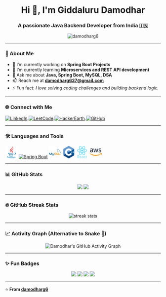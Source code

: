 <h1 align="center">Hi 👋, I'm Giddaluru Damodhar</h1>
<h3 align="center">A passionate Java Backend Developer from India 🇮🇳</h3>

<p align="center">
  <img src="https://komarev.com/ghpvc/?username=damodharg6&label=Profile%20views&color=0e75b6&style=flat" alt="damodharg6" />
</p>

---

### 💫 About Me

- 🔭 I’m currently working on **Spring Boot Projects**
- 🌱 I’m currently learning **Microservices and REST API development**
- 💬 Ask me about **Java, Spring Boot, MySQL, DSA**
- 📫 Reach me at **damodharg637@gmail.com**
- ⚡ Fun fact: *I love solving coding challenges and building backend logic.*

---

### 🌐 Connect with Me
<p align="left">
  <a href="https://www.linkedin.com/in/giddaluru-damodhar-74816b343/" target="blank">
    <img align="center" src="https://raw.githubusercontent.com/rahuldkjain/github-profile-readme-generator/master/src/images/icons/Social/linked-in-alt.svg" alt="LinkedIn" height="30" width="40" />
  </a>
  <a href="https://leetcode.com/u/damodar_7/" target="blank">
    <img align="center" src="https://raw.githubusercontent.com/rahuldkjain/github-profile-readme-generator/master/src/images/icons/Social/leet-code.svg" alt="LeetCode" height="30" width="40" />
  </a>
  <a href="https://www.hackerearth.com/@damodharg637/" target="blank">
    <img align="center" src="https://raw.githubusercontent.com/rahuldkjain/github-profile-readme-generator/master/src/images/icons/Social/hackerrank.svg" alt="HackerEarth" height="30" width="40" />
  </a>
  <a href="https://github.com/damodharg6" target="blank">
    <img align="center" src="https://raw.githubusercontent.com/rahuldkjain/github-profile-readme-generator/master/src/images/icons/Social/github.svg" alt="GitHub" height="30" width="40" />
  </a>
</p>

---

### 🛠️ Languages and Tools

<p align="left">
  <a href="https://www.java.com" target="_blank" rel="noreferrer"><img src="https://raw.githubusercontent.com/devicons/devicon/master/icons/java/java-original.svg" alt="Java" width="40" height="40"/></a>
  <a href="https://spring.io/" target="_blank" rel="noreferrer"><img src="https://www.vectorlogo.zone/logos/springio/springio-icon.svg" alt="Spring Boot" width="40" height="40"/></a>
  <a href="https://www.mysql.com/" target="_blank" rel="noreferrer"><img src="https://raw.githubusercontent.com/devicons/devicon/master/icons/mysql/mysql-original-wordmark.svg" alt="MySQL" width="40" height="40"/></a>
  <a href="https://www.w3schools.com/cpp/" target="_blank" rel="noreferrer"><img src="https://raw.githubusercontent.com/devicons/devicon/master/icons/cplusplus/cplusplus-original.svg" alt="C++" width="40" height="40"/></a>
  <a href="https://reactjs.org/" target="_blank" rel="noreferrer"><img src="https://raw.githubusercontent.com/devicons/devicon/master/icons/react/react-original-wordmark.svg" alt="React" width="40" height="40"/></a>
  <a href="https://aws.amazon.com/" target="_blank" rel="noreferrer"><img src="https://raw.githubusercontent.com/devicons/devicon/master/icons/amazonwebservices/amazonwebservices-original-wordmark.svg" alt="AWS" width="40" height="40"/></a>
</p>

---

### 📊 GitHub Stats
<div align="center">
  <img src="https://github-readme-stats.vercel.app/api?username=damodharg6&show_icons=true&theme=tokyonight&hide_border=false" height="160px" />
  <img src="https://github-readme-stats.vercel.app/api/top-langs/?username=damodharg6&layout=compact&theme=tokyonight&hide_border=false" height="160px" />
</div>

---

### 🔥 GitHub Streak Stats

<p align="center">
  <img src="https://github-readme-streak-stats.herokuapp.com/?user=damodharg6&theme=tokyonight&hide_border=false" alt="streak stats" />
</p>

---

### 📈 Activity Graph (Alternative to Snake 🧩)

<p align="center">
  <img src="https://github-readme-activity-graph.vercel.app/graph?username=damodharg6&theme=tokyo-night&hide_border=false" alt="Damodhar's GitHub Activity Graph" />
</p>

---

### ✨ Fun Badges

<p align="center">
  <img src="https://img.shields.io/badge/Java%20Developer-%23FF6F00.svg?&style=for-the-badge&logo=java&logoColor=white" />
  <img src="https://img.shields.io/badge/SpringBoot-%236DB33F.svg?&style=for-the-badge&logo=springboot&logoColor=white" />
  <img src="https://img.shields.io/badge/MySQL-%234479A1.svg?&style=for-the-badge&logo=mysql&logoColor=white" />
  <img src="https://img.shields.io/badge/Problem%20Solver-%2300C853.svg?&style=for-the-badge&logo=leetcode&logoColor=white" />
</p>

---

⭐ **From [damodharg6](https://github.com/damodharg6)**
